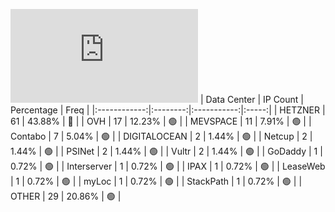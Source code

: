 ![Diagramm](https://github.com/obajay/StateSync-snapshots/blob/main/Projects/Quicksilver/1/README.md)
| Data Center | IP Count | Percentage | Freq |
|:------------:|:--------:|:-----------:|:-----:|
| HETZNER | 61 | 43.88% | 🔴 |
| OVH | 17 | 12.23% | 🟢 |
| MEVSPACE | 11 | 7.91% | 🟢 |
| Contabo | 7 | 5.04% | 🟢 |
| DIGITALOCEAN | 2 | 1.44% | 🟢 |
| Netcup | 2 | 1.44% | 🟢 |
| PSINet | 2 | 1.44% | 🟢 |
| Vultr | 2 | 1.44% | 🟢 |
| GoDaddy | 1 | 0.72% | 🟢 |
| Interserver | 1 | 0.72% | 🟢 |
| IPAX | 1 | 0.72% | 🟢 |
| LeaseWeb | 1 | 0.72% | 🟢 |
| myLoc | 1 | 0.72% | 🟢 |
| StackPath | 1 | 0.72% | 🟢 |
| OTHER | 29 | 20.86% | 🟢 |